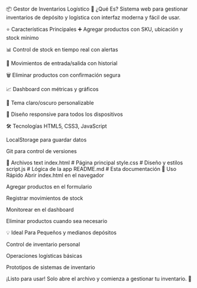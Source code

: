 📦 Gestor de Inventarios Logístico
🚀 ¿Qué Es?
Sistema web para gestionar inventarios de depósito y logística con interfaz moderna y fácil de usar.

⭐ Características Principales
➕ Agregar productos con SKU, ubicación y stock mínimo

📊 Control de stock en tiempo real con alertas

🔄 Movimientos de entrada/salida con historial

🗑️ Eliminar productos con confirmación segura

📈 Dashboard con métricas y gráficos

🎨 Tema claro/oscuro personalizable

📱 Diseño responsive para todos los dispositivos

🛠️ Tecnologías
HTML5, CSS3, JavaScript

LocalStorage para guardar datos

Git para control de versiones

📁 Archivos
text
index.html   # Página principal
style.css    # Diseño y estilos  
script.js    # Lógica de la app
README.md    # Esta documentación
🎯 Uso Rápido
Abrir index.html en el navegador

Agregar productos en el formulario

Registrar movimientos de stock

Monitorear en el dashboard

Eliminar productos cuando sea necesario

💡 Ideal Para
Pequeños y medianos depósitos

Control de inventario personal

Operaciones logísticas básicas

Prototipos de sistemas de inventario


¡Listo para usar! Solo abre el archivo y comienza a gestionar tu inventario. 🚀
